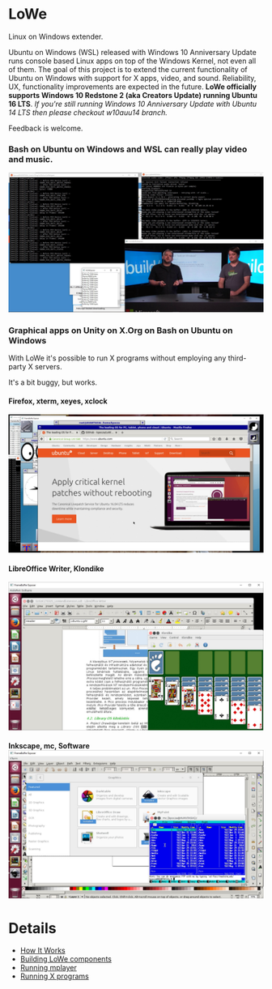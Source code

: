 # LoWe
Linux on Windows extender.

Ubuntu on Windows (WSL) released with Windows 10 Anniversary Update runs console based Linux apps on top of the Windows Kernel, not even all of them. The goal of this project is to extend the current functionality of Ubuntu on Windows with support for X apps, video, and sound. Reliability, UX, functionality improvements are expected in the future. **LoWe officially supports Windows 10 Redstone 2 (aka Creators Update) running Ubuntu 16 LTS**. *If you're still running Windows 10 Anniversary Update with Ubuntu 14 LTS then please checkout w10auu14 branch.*

Feedback is welcome.

### Bash on Ubuntu on Windows and WSL can really play video and music.

![working LoWe and mplayer](docs/img/readme/01_mplayer.jpg "Ubuntu on Windows can play video and music")

### Graphical apps on Unity on X.Org on Bash on Ubuntu on Windows

With LoWe it's possible to run X programs without employing any third-party X servers.

It's a bit buggy, but works. 

#### Firefox, xterm, xeyes, xclock

![working LoWe and X](docs/img/readme/02_x1.jpg "Ubuntu on Windows can run x")

#### LibreOffice Writer, Klondike

![working LoWe and X](docs/img/readme/03_x2.jpg "Ubuntu on Windows can run x")

#### Inkscape, mc, Software![working LoWe and X](docs/img/readme/04_x3.jpg "Ubuntu on Windows can run x")

# Details

- [How It Works](docs/howitworks.md)
- [Building LoWe components](docs/buildrun.md)
- [Running mplayer](docs/mplayer.md)
- [Running X programs](docs/x.md)
